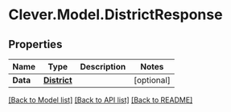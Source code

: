 # Clever.Model.DistrictResponse
## Properties

Name | Type | Description | Notes
------------ | ------------- | ------------- | -------------
**Data** | [**District**](District.md) |  | [optional] 

[[Back to Model list]](../README.md#documentation-for-models) [[Back to API list]](../README.md#documentation-for-api-endpoints) [[Back to README]](../README.md)


